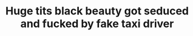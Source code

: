 ---
layout: post
title: Huge tits black beauty got seduced and fucked by fake taxi driver
duration: '11:27'
view: 139
rate: 2
video: 'https://flashservice.xvideos.com/embedframe/28213161'
category:
 - busty
 - gorgeous
 - rough
 - stunning
 - curvy
tags: 
 - sucked
 - fucked
 - big-tits
priority: 0.9
changefreq: daily
---